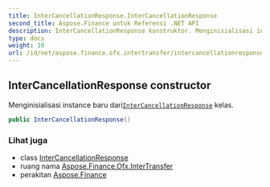 ```yaml
---
title: InterCancellationResponse.InterCancellationResponse
second_title: Aspose.Finance untuk Referensi .NET API
description: InterCancellationResponse konstruktor. Menginisialisasi instance baru dariInterCancellationResponse kelas.
type: docs
weight: 10
url: /id/net/aspose.finance.ofx.intertransfer/intercancellationresponse/intercancellationresponse/
---
```

## InterCancellationResponse constructor

Menginisialisasi instance baru dari[`InterCancellationResponse`](../) kelas.

```csharp
public InterCancellationResponse()
```

### Lihat juga

* class [InterCancellationResponse](../)
* ruang nama [Aspose.Finance.Ofx.InterTransfer](../../intercancellationresponse/)
* perakitan [Aspose.Finance](../../../)


